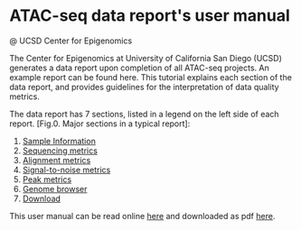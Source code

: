 # ATAC-seq data report's user manual
@ UCSD Center for Epigenomics

The Center for Epigenomics at University of California San Diego
(UCSD) generates a data report upon completion of all ATAC-seq
projects. An example report can be found here. This tutorial explains
each section of the data report, and provides guidelines for the
interpretation of data quality metrics. 
 
The data report has 7 sections, listed in a legend on the left side of
each report. [Fig.0. Major sections in a typical report]: 

1. [Sample Information](01_sample.md)
2. [Sequencing metrics](02_sequencing.md)
3. [Alignment metrics](03_alignment.md)
4. [Signal-to-noise metrics](04_signal.md)
5. [Peak metrics](05_peak.md)
6. [Genome browser](06_browser.md)
7. [Download](07_download.md)

This user manual can be read online
[here](https://biomystery.gitbooks.io/epigen_setqc_manual/content/)
and downloaded as pdf
[here](https://legacy.gitbook.com/download/pdf/book/biomystery/epigen_setqc_manual). 











